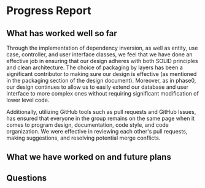 # Progress Report

## What has worked well so far
Through the implementation of dependency inversion, as well as entity, use case, controller, and user interface classes,
we feel that we have done an effective job in ensuring that our design adheres with both SOLID principles and clean
architecture. The choice of packaging by layers has been a significant contributor to making sure our design is effective
(as mentioned in the packaging section of the design document). Moreover, as in phase0, our design continues to allow us
to easily extend our database and user interface to more complex ones without requiring significant modification of lower level code.   

Additionally, utilizing GitHub tools such as pull requests and GitHub Issues, has ensured that everyone in the group
remains on the same page when it comes to program design, documentation, code style, and code organization.
We were effective in reviewing each other's pull requests, making suggestions, and resolving potential merge conflicts.

## What we have worked on and future plans


## Questions